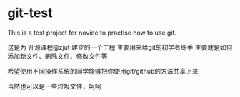 git-test
========

This is a test project for novice to practise how to use git.

这是为 开源课程@zjut 建立的一个工程
主要用来给git的初学者练手
主要就是如何添加新文件、删除文件、修改文件等

希望使用不同操作系统的同学能够把你使用git/github的方法共享上来

当然也可以是一些垃圾文件，呵呵